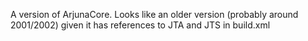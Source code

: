 A version of ArjunaCore. Looks like an older version (probably around 2001/2002) given it has references to JTA and JTS in build.xml
